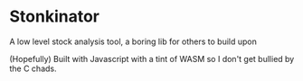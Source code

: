 # Stonkinator
A low level stock analysis tool, a boring lib for others to build upon

(Hopefully) Built with Javascript with a tint of WASM so I don't get bullied by the C chads.
